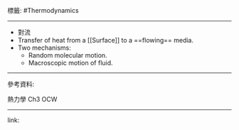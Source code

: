 標籤: #Thermodynamics 

---

- 對流
- Transfer of heat from a [[Surface]] to a ==flowing== media.
- Two mechanisms:
	- Random molecular motion.
	- Macroscopic motion of fluid.

---

參考資料:

熱力學 Ch3 OCW

---

link:

